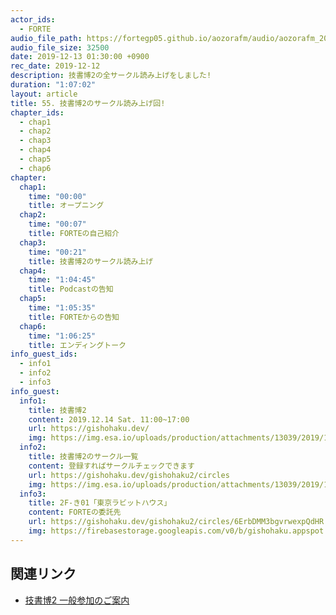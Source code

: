 ```yaml
---
actor_ids:
  - FORTE
audio_file_path: https://fortegp05.github.io/aozorafm/audio/aozorafm_20191213_01.mp3
audio_file_size: 32500
date: 2019-12-13 01:30:00 +0900
rec_date: 2019-12-12
description: 技書博2の全サークル読み上げをしました!
duration: "1:07:02"
layout: article
title: 55. 技書博2のサークル読み上げ回!
chapter_ids:
  - chap1
  - chap2
  - chap3
  - chap4
  - chap5
  - chap6
chapter:
  chap1:
    time: "00:00"
    title: オープニング
  chap2:
    time: "00:07"
    title: FORTEの自己紹介
  chap3:
    time: "00:21"
    title: 技書博2のサークル読み上げ
  chap4:
    time: "1:04:45"
    title: Podcastの告知
  chap5:
    time: "1:05:35"
    title: FORTEからの告知
  chap6:
    time: "1:06:25"
    title: エンディングトーク
info_guest_ids:
  - info1
  - info2
  - info3
info_guest:
  info1:
    title: 技書博2
    content: 2019.12.14 Sat. 11:00~17:00
    url: https://gishohaku.dev/
    img: https://img.esa.io/uploads/production/attachments/13039/2019/11/15/4651/62f3ec17-e47b-4520-aeda-5cd2ee8a8395.png
  info2:
    title: 技書博2のサークル一覧
    content: 登録すればサークルチェックできます
    url: https://gishohaku.dev/gishohaku2/circles
    img: https://img.esa.io/uploads/production/attachments/13039/2019/11/15/4651/62f3ec17-e47b-4520-aeda-5cd2ee8a8395.png
  info3:
    title: 2F-き01「東京ラビットハウス」
    content: FORTEの委託先
    url: https://gishohaku.dev/gishohaku2/circles/6ErbDMM3bgvrwexpQdHR
    img: https://firebasestorage.googleapis.com/v0/b/gishohaku.appspot.com/o/uploads%2FQQdTOJrZuySJFI8U4cm1EegGsTG3%2F1573948055303?alt=media&amp;token=7b13e473-43a9-4135-91cf-9f67480badad
---
```


## 関連リンク
- [技書博2 一般参加のご案内](https://blog.gishohaku.dev/entry/gishohaku2-attend)
